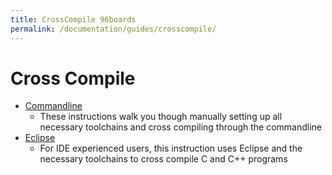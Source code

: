 ```yaml
---
title: CrossCompile 96boards
permalink: /documentation/guides/crosscompile/
---
```

# Cross Compile


- [Commandline](./CommandLine.md)
   - These instructions walk you though manually setting up all necessary toolchains and cross compiling through the commandline
- [Eclipse](./EclipseIDE.md)
   - For IDE experienced users, this instruction uses Eclipse and the necessary toolchains to cross compile C and C++ programs
